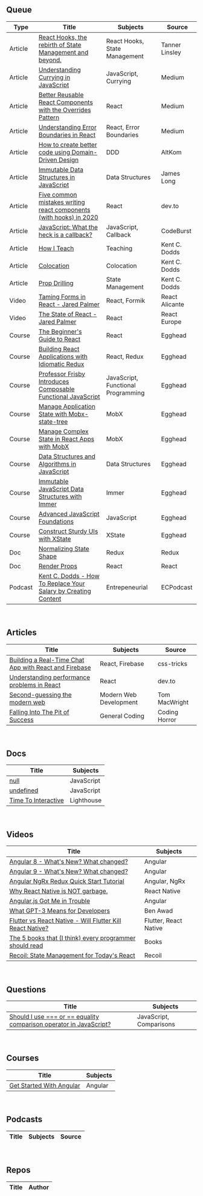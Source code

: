 ## Queue
| Type | Title | Subjects | Source |
|------|-------|----------|--------|
|Article|[React Hooks, the rebirth of State Management and beyond.](https://tannerlinsley.com/blog/react-hooks-the-rebirth-of-state-management)|React Hooks, State Management|Tanner Linsley|
|Article|[Understanding Currying in JavaScript](https://blog.bitsrc.io/understanding-currying-in-javascript-ceb2188c339)|JavaScript, Currying|Medium|
|Article|[Better Reusable React Components with the Overrides Pattern](https://medium.com/@dschnr/better-reusable-react-components-with-the-overrides-pattern-9eca2339f646)|React|Medium|
|Article|[Understanding Error Boundaries in React](https://blog.bitsrc.io/understanding-error-boundaries-in-react-e58f15ae1f38)|React, Error Boundaries|Medium|
|Article|[How to create better code using Domain-Driven Design](https://altkomsoftware.pl/en/blog/create-better-code-using-domain-driven-design/)|DDD|AltKom|
|Article|[Immutable Data Structures in JavaScript](https://jlongster.com/Using-Immutable-Data-Structures-in-JavaScript)|Data Structures|James Long|
|Article|[Five common mistakes writing react components (with hooks) in 2020](https://dev.to/lowe1111/five-common-mistakes-writing-react-components-with-hooks-in-2020-2ac3)|React|dev.to|
|Article|[JavaScript: What the heck is a callback?](https://codeburst.io/javascript-what-the-heck-is-a-callback-aba4da2deced)|JavaScript, Callback|CodeBurst|
|Article|[How I Teach](https://kentcdodds.com/blog/how-i-teach/?ck_subscriber_id=762124066)|Teaching|Kent C. Dodds|
|Article|[Colocation](https://kentcdodds.com/blog/colocation)|Colocation|Kent C. Dodds|
|Article|[Prop Drilling](https://kentcdodds.com/blog/prop-drilling)|State Management|Kent C. Dodds|
|Video|[Taming Forms in React - Jared Palmer](https://www.youtube.com/watch?v=oiNtnehlaTo)|React, Formik|React Alicante|
|Video|[The State of React - Jared Palmer](https://www.youtube.com/watch?v=u_0ZMiQZr0k)|React|React Europe|
|Course|[The Beginner's Guide to React](https://egghead.io/courses/the-beginner-s-guide-to-react)|React|Egghead|
|Course|[Building React Applications with Idiomatic Redux](https://egghead.io/courses/building-react-applications-with-idiomatic-redux)|React, Redux|Egghead|
|Course|[Professor Frisby Introduces Composable Functional JavaScript](https://egghead.io/courses/professor-frisby-introduces-composable-functional-javascript)|JavaScript, Functional Programming|Egghead|
|Course|[Manage Application State with Mobx-state-tree](https://egghead.io/courses/manage-application-state-with-mobx-state-tree)|MobX|Egghead|
|Course|[Manage Complex State in React Apps with MobX](https://egghead.io/courses/manage-complex-state-in-react-apps-with-mobx)|MobX|Egghead|
|Course|[Data Structures and Algorithms in JavaScript](https://egghead.io/courses/data-structures-and-algorithms-in-javascript)|Data Structures|Egghead|
|Course|[Immutable JavaScript Data Structures with Immer](https://egghead.io/courses/immutable-javascript-data-structures-with-immer)|Immer|Egghead|
|Course|[Advanced JavaScript Foundations](https://egghead.io/courses/advanced-javascript-foundations)|JavaScript|Egghead|
|Course|[Construct Sturdy UIs with XState](https://egghead.io/courses/construct-sturdy-uis-with-xstate)|XState|Egghead|
|Doc|[Normalizing State Shape](https://redux.js.org/recipes/structuring-reducers/normalizing-state-shape/)|Redux|Redux|
|Doc|[Render Props](https://reactjs.org/docs/render-props.html)|React|React|
|Podcast|[Kent C. Dodds - How To Replace Your Salary by Creating Content](https://www.ecpodcast.io/episodes/19-kent-c-dodds-how-to-replace-your-salary-by-creating-content)|Entrepeneurial|ECPodcast|

&nbsp;&nbsp;&nbsp;

## Articles

| Title | Subjects | Source |
|-------|---------|--------|
|[Building a Real-Time Chat App with React and Firebase](https://css-tricks.com/building-a-real-time-chat-app-with-react-and-firebase/)|React, Firebase|css-tricks|
|[Understanding performance problems in React](https://dev.to/alexandrudanpop/understanding-performance-problems-in-react-4o4c)|React|dev.to|
|[Second-guessing the modern web](https://macwright.com/2020/05/10/spa-fatigue.html)|Modern Web Development|Tom MacWright|
|[Falling Into The Pit of Success](https://blog.codinghorror.com/falling-into-the-pit-of-success/)|General Coding|Coding Horror|

&nbsp;&nbsp;&nbsp;

## Docs
| Title | Subjects |
|-------|----------|
|[null](https://developer.mozilla.org/en-US/docs/Web/JavaScript/Reference/Global_Objects/null)|JavaScript|
|[undefined](https://developer.mozilla.org/en-US/docs/Web/JavaScript/Reference/Global_Objects/undefined)|JavaScript|
|[Time To Interactive](https://web.dev/interactive/)|Lighthouse|web.dev|

&nbsp;&nbsp;&nbsp;

## Videos
| Title | Subjects |
|-------|---------|
|[Angular 8 - What's New? What changed?](https://www.youtube.com/watch?v=5_IC_ZJrVMg)|Angular|
|[Angular 9 - What's New? What changed?](https://www.youtube.com/watch?v=TcdhAxDWWxM)|Angular|
|[Angular NgRx Redux Quick Start Tutorial](https://www.youtube.com/watch?v=f97ICOaekNU)|Angular, NgRx|
|[Why React Native is NOT garbage.](https://www.youtube.com/watch?v=ptTfQvbu9Ko)|React Native|
|[Angular.js Got Me in Trouble](https://www.youtube.com/watch?v=Ap1CzrIBIVw)|Angular|
|[What GPT-3 Means for Developers](https://www.youtube.com/watch?v=Yg3C38P5EkA)|Ben Awad|GPT-3|
|[Flutter vs React Native - Will Flutter Kill React Native?](https://www.youtube.com/watch?v=uxZZzmeCoLE)|Flutter, React Native|Programming with Mosh|
|[The 5 books that (I think) every programmer should read](https://www.youtube.com/watch?v=Yd79bCrht0M)|Books|Nick Chapsas|
|[Recoil: State Management for Today's React](https://www.youtube.com/watch?v=_ISAA_Jt9kI)|Recoil|ReactEurope|

&nbsp;&nbsp;&nbsp;

## Questions
| Title | Subjects |
|-------|---------|
|[Should I use === or == equality comparison operator in JavaScript?](https://bytearcher.com/articles/equality-comparison-operator-javascript/)|JavaScript, Comparisons|

&nbsp;&nbsp;&nbsp;

## Courses
| Title | Subjects |
|-------|---------|
|[Get Started With Angular](https://egghead.io/courses/get-started-with-angular)|Angular|

&nbsp;&nbsp;&nbsp;

## Podcasts
| Title | Subjects | Source |
|-------|---------|--------|


&nbsp;&nbsp;&nbsp;

## Repos
| Title | Author |
|-------|--------|


